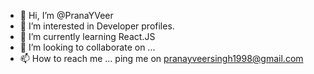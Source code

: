 - 👋 Hi, I’m @PranaYVeer 
- 👀 I’m interested in Developer profiles.
- 🌱 I’m currently learning React.JS
- 💞️ I’m looking to collaborate on ...
- 📫 How to reach me ... ping me on pranayveersingh1998@gmail.com

<!---
Pranay98vs/Pranay98vs is a ✨ special ✨ repository because its `README.md` (this file) appears on your GitHub profile.
You can click the Preview link to take a look at your changes.
--->
